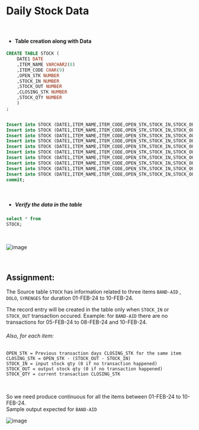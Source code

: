 # Daily Stock Data  

<br>  

- #### Table creation along with Data 

```sql
CREATE TABLE STOCK (
	DATE1 DATE
	,ITEM_NAME VARCHAR2(8)
	,ITEM_CODE CHAR(9)
	,OPEN_STK NUMBER
	,STOCK_IN NUMBER
	,STOCK_OUT NUMBER
	,CLOSING_STK NUMBER
	,STOCK_QTY NUMBER
	)
;


Insert into STOCK (DATE1,ITEM_NAME,ITEM_CODE,OPEN_STK,STOCK_IN,STOCK_OUT,CLOSING_STK,STOCK_QTY) values (to_date('01-FEB-24','DD-MON-RR'),'SYRENGES','SRG1001  ',20,2,3,19,19);
Insert into STOCK (DATE1,ITEM_NAME,ITEM_CODE,OPEN_STK,STOCK_IN,STOCK_OUT,CLOSING_STK,STOCK_QTY) values (to_date('03-FEB-24','DD-MON-RR'),'SYRENGES','SRG1001  ',19,5,2,22,22);
Insert into STOCK (DATE1,ITEM_NAME,ITEM_CODE,OPEN_STK,STOCK_IN,STOCK_OUT,CLOSING_STK,STOCK_QTY) values (to_date('06-FEB-24','DD-MON-RR'),'SYRENGES','SRG1001  ',22,7,2,27,27);
Insert into STOCK (DATE1,ITEM_NAME,ITEM_CODE,OPEN_STK,STOCK_IN,STOCK_OUT,CLOSING_STK,STOCK_QTY) values (to_date('01-FEB-24','DD-MON-RR'),'BAND-AID','BAID1001 ',35,5,8,32,32);
Insert into STOCK (DATE1,ITEM_NAME,ITEM_CODE,OPEN_STK,STOCK_IN,STOCK_OUT,CLOSING_STK,STOCK_QTY) values (to_date('02-FEB-24','DD-MON-RR'),'BAND-AID','BAID1001 ',32,6,9,29,29);
Insert into STOCK (DATE1,ITEM_NAME,ITEM_CODE,OPEN_STK,STOCK_IN,STOCK_OUT,CLOSING_STK,STOCK_QTY) values (to_date('03-FEB-24','DD-MON-RR'),'BAND-AID','BAID1001 ',29,11,13,27,27);
Insert into STOCK (DATE1,ITEM_NAME,ITEM_CODE,OPEN_STK,STOCK_IN,STOCK_OUT,CLOSING_STK,STOCK_QTY) values (to_date('04-FEB-24','DD-MON-RR'),'BAND-AID','BAID1001 ',27,3,11,19,19);
Insert into STOCK (DATE1,ITEM_NAME,ITEM_CODE,OPEN_STK,STOCK_IN,STOCK_OUT,CLOSING_STK,STOCK_QTY) values (to_date('09-FEB-24','DD-MON-RR'),'BAND-AID','BAID1001 ',19,13,1,31,31);
Insert into STOCK (DATE1,ITEM_NAME,ITEM_CODE,OPEN_STK,STOCK_IN,STOCK_OUT,CLOSING_STK,STOCK_QTY) values (to_date('01-FEB-24','DD-MON-RR'),'DOLO','DOLO1001 ',27,12,3,36,36);
Insert into STOCK (DATE1,ITEM_NAME,ITEM_CODE,OPEN_STK,STOCK_IN,STOCK_OUT,CLOSING_STK,STOCK_QTY) values (to_date('04-FEB-24','DD-MON-RR'),'DOLO','DOLO1001 ',36,7,2,41,41);
commit;
```

<br>  

- ##### Verify the data in the table  

```sql
select * from
STOCK;
```
<br>  

![image](https://github.com/codingcircuit/sql-learning/assets/156685688/bba2cbd2-ad81-4945-bcb4-f3bca974179c)

<br>  

## Assignment:  

The Source table ```STOCK``` has information related to three items ```BAND-AID``` , ```DOLO```, ```SYRENGES``` for duration 01-FEB-24 to 10-FEB-24.  

The record entry will be created in the table only when ```STOCK_IN``` or ```STOCK_OUT``` transaction occured.
Example: for ```BAND-AID``` there are no transactions for 05-FEB-24 to 08-FEB-24 and 10-FEB-24.


###### Also, for each item: 
```
OPEN_STK = Previous transaction days CLOSING_STK for the same item
CLOSING_STK = OPEN_STK - (STOCK_OUT - STOCK_IN)
STOCK_IN = input stock qty (0 if no transaction happened)
STOCK_OUT = output stock qty (0 if no transaction happened)
STOCK_QTY = current transaction CLOSING_STK
```
<br>  


So we need produce continuous for all the items between 01-FEB-24 to 10-FEB-24.  
Sample output expected for ```BAND-AID```

![image](https://github.com/codingcircuit/sql-learning/assets/156685688/c03d8495-718b-4462-a3d9-1d78865fd951)


